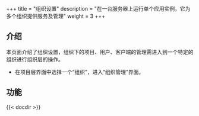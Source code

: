 +++
title = "组织设置"
description = "在一台服务器上运行单个应用实例，它为多个组织提供服务及管理"
weight = 3
+++

## 介绍
  
本页面介绍了组织设置，组织下的项目、用户、客户端的管理需进入到一个特定的组织进行组织层的操作。

- 在项目层界面中选择一个“组织”，进入“组织管理”界面。

## 功能

{{< docdir >}}